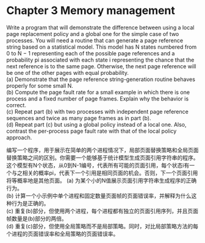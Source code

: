 # Chapter 3 Memory management

Write a program that will demonstrate the difference between using a local page replacement policy and a global one for the simple case of two processes. You will need a routine that can generate a page reference string based on a statistical model. This model has N states numbered from 0 to N − 1 representing each of the possible page references and a probability pi associated with each state i representing the chance that the next reference is to the same page. Otherwise, the next page reference will be one of the other pages with equal probability.  
(a) Demonstrate that the page reference string-generation routine behaves properly for some small N.  
(b) Compute the page fault rate for a small example in which there is one process and a fixed number of page frames. Explain why the behavior is correct.  
(c) Repeat part (b) with two processes with independent page reference sequences and twice as many page frames as in part (b).  
(d) Repeat part (c) but using a global policy instead of a local one. Also, contrast the per-process page fault rate with that of the local policy approach.  

编写一个程序，用于展示在简单的两个进程情况下，局部页面替换策略和全局页面替换策略之间的区别。你需要一个能够基于统计模型生成页面引用字符串的程序。这个模型有N个状态，从0到N-1编号，代表所有可能的页面引用，每个状态i有一个与之相关的概率pi，代表下一个引用是相同页面的机会。否则，下一个页面引用将等概率地是其他页面。
(a) 为某个小的N值展示页面引用字符串生成程序的正确行为。  
(b) 计算一个小示例中单个进程和固定数量页面帧的页面错误率，并解释为什么这种行为是正确的。  
(c) 重复(b)部分，但使用两个进程，每个进程都有独立的页面引用序列，并且页面帧数量是(b)部分的两倍。  
(d) 重复(c)部分，但使用全局策略而不是局部策略。同时，对比局部策略方法的每个进程的页面错误率和全局策略的页面错误率。  
